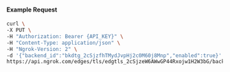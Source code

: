 <!-- Code generated for API Clients. DO NOT EDIT. -->

#### Example Request

```bash
curl \
-X PUT \
-H "Authorization: Bearer {API_KEY}" \
-H "Content-Type: application/json" \
-H "Ngrok-Version: 2" \
-d '{"backend_id":"bkdtg_2cSjzfhTMydJvpHj2c0M60j8Mnp","enabled":true}' \
https://api.ngrok.com/edges/tls/edgtls_2cSjzeW6AWwGP44Rxojw1H2W3bG/backend
```
